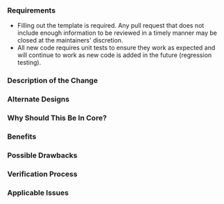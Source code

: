 ### Requirements

* Filling out the template is required. Any pull request that does not include 
enough information to be reviewed in a timely manner may be closed at the 
maintainers' discretion.
* All new code requires unit tests to ensure they work as expected and will 
continue to work as new code is added in the future (regression testing).

### Description of the Change

<!--

We must be able to understand the design of your change from this description. 
If we can't get a good idea of what the code will be doing from the description 
here, the pull request may be closed at the maintainers' discretion. Keep in 
mind that the maintainer reviewing this PR may not be familiar with or have 
worked with the code here recently, so please walk us through the concepts.

-->

### Alternate Designs

<!-- 

Explain what other alternates were considered and why the proposed version was 
selected.

-->

### Why Should This Be In Core?

<!--

Explain why this functionality should be in Constellation Core as opposed to a 
different module suite.

-->

### Benefits

<!-- What benefits will be realized by the code change? -->

### Possible Drawbacks

<!-- What are the possible side-effects or negative impacts of the code change? -->

### Verification Process

<!--

What process did you follow to verify that your change has the desired effects?

- How did you verify that all new functionality works as expected?
- How did you verify that all changed functionality works as expected?
- How did you verify that the change has not introduced any regressions?

Describe the actions you performed (e.g., buttons you clicked, text you typed, 
commands you ran, etc.), and describe the results you observed.

-->

### Applicable Issues

<!-- Enter any applicable Issues here -->
